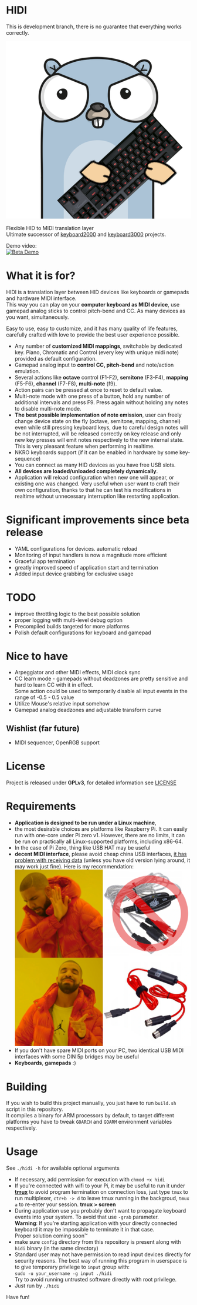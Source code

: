 # HIDI

This is development branch, there is no guarantee that everything works correctly.

![HIDI logo](./docs/hidi-logo-small.png)

Flexible HID to MIDI translation layer  
Ultimate successor of [keyboard2000](https://github.com/gethiox/keyboard2000)
and [keyboard3000](https://github.com/gethiox/keyboard3000) projects.

Demo video:  
[![Beta Demo](./docs/hidi-demo-thumbnail.png)](https://www.youtube.com/watch?v=luA-u8MfgAs)

# What it is for?
HIDI is a translation layer between HID devices like keyboards or gamepads and hardware MIDI interface.  
This way you can play on your **computer keyboard as MIDI device**, use gamepad analog sticks to control
pitch-bend and CC. As many devices as you want, simultaneously.

Easy to use, easy to customize, and it has many quality of life features, carefully crafted with love to provide
the best user experience possible.

- Any number of **customized MIDI mappings**, switchable by dedicated key.
  Piano, Chromatic and Control (every key with unique midi note) provided as default configuration.
- Gamepad analog input to **control CC, pitch-bend** and note/action emulation.
- Several actions like **octave** control (F1-F2), **semitone** (F3-F4), **mapping** (F5-F6), **channel** (F7-F8),
  **multi-note** (f9).
- Action pairs can be pressed at once to reset to default value.
- Multi-note mode with one press of a button, hold any number of additional intervals and press F9.
  Press again without holding any notes to disable multi-note mode.
- **The best possible implementation of note emission**, user can freely change device state on the fly 
  (octave, semitone, mapping, channel) even while still pressing keyboard keys, due to careful design
  notes will be not interrupted, will be released correctly on key release and only new key presses will emit
  notes respectively to the new internal state. This is very pleasant feature when performing in realtime. 
- NKRO keyboards support (if it can be enabled in hardware by some key-sequence)
- You can connect as many HID devices as you have free USB slots. 
- **All devices are loaded/unloaded completely dynamically**.
- Application will reload configuration when new one will appear, or existing one was changed.
  Very useful when user want to craft their own configuration, thanks to that he can test his modifications
  in realtime without unnecessary interruption like restarting application. 

# Significant improvements since beta release
- YAML configurations for devices. automatic reload
- Monitoring of input handlers is now a magnitude more efficient
- Graceful app termination
- greatly improved speed of application start and termination
- Added input device grabbing for exclusive usage

# TODO
- improve throttling logic to the best possible solution
- proper logging with multi-level debug option
- Precompiled builds targeted for more platforms
- Polish default configurations for keyboard and gamepad

# Nice to have
- Arpeggiator and other MIDI effects, MIDI clock sync
- CC learn mode - gamepads without deadzones are pretty sensitive and hard to learn CC with it in effect.  
  Some action could be used to temporarily disable all input events in the range of -0.5 - 0.5 value 
- Utilize Mouse's relative input somehow
- Gamepad analog deadzones and adjustable transform curve

## Wishlist (far future)
- MIDI sequencer, OpenRGB support  

# License
Project is released under **GPLv3**, for detailed information see [LICENSE](./LICENSE)

# Requirements
- **Application is designed to be run under a Linux machine**, 
- the most desirable choices are platforms like Raspberry Pi. It can easily run with one-core under Pi zero v1.
  However, there are no limits, it can be run on practically all Linux-supported platforms, including x86-64.
- In the case of Pi Zero, thing like USB HAT may be useful
- **decent MIDI interface**, please avoid cheap china USB interfaces, [it has problem with receiving data](http://www.arvydas.co.uk/2013/07/cheap-usb-midi-cable-some-self-assembly-may-be-required/)
  (unless you have old version lying around, it may work just fine). Here is my recommendation:
  ![no china usb midi](./docs/no-china-usb-midi.png)
- If you don't have spare MIDI ports on your PC, two identical USB MIDI interfaces with some DIN 5p bridges may be useful
- **Keyboards**, **gamepads** :)

# Building
If you wish to build this project manually, you just have to run `build.sh` script in this repository.  
It compiles a binary for ARM processors by default, to target different platforms you have to tweak
`GOARCH` and `GOARM` environment variables respectively.


# Usage
See `./hidi -h` for available optional arguments

- If necessary, add permission for execution with `chmod +x hidi`
- If you're connected with wifi to your Pi, it may be useful to run it under **[tmux](https://github.com/tmux/tmux/wiki)**
  to avoid program termination on connection loss, just type `tmux` to run multiplexer, `ctr+b -> d` to leave tmux
  running in the backgroud, `tmux a` to re-enter your session. **tmux > screen**
- During application use you probably don't want to propagate keyboard events into your system.
  To avoid that use `-grab` parameter.  
  **Warning**: If you're starting application with your directly connected keyboard it may be impossible to terminate it
  in that case.  
  Proper solution coming soon™
- make sure `config` directory from this repository is present along with `hidi` binary (in the same directory)
- Standard user may not have permission to read input devices directly for security reasons.
  The best way of running this program in userspace is to give temporary privilege to `input` group with:  
  `sudo -u your_username -g input ./hidi`  
  Try to avoid running untrusted software directly with root privilege.
- Just run by `./hidi`

Have fun!